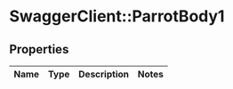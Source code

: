 # SwaggerClient::ParrotBody1

## Properties
Name | Type | Description | Notes
------------ | ------------- | ------------- | -------------

